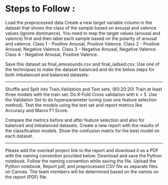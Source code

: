 
# Steps to Follow : 

Load the preprocessed data
Create a new target variable column in the dataset that shows the class of the sample based on arousal and valence values (ignore dominance).
You need to map the target values (arousal and valence) first and then label each sample based on the polarity of arousal and valence. 
Class 1 - Positive Arousal, Positive Valence.
Class 2 - Positive Arousal, Negative Valence.
Class 3 - Negative Arousal, Negative Valence.
Class 4 - Negative Arousal, Positive Valence.


Save this dataset as final_emosounds.csv and final_iadsed.csv.
Use one of the techniques to make the dataset balanced and do the below steps for both imbalanced and balanced datasets:

---

Shuffle and Split into Train,Validation and Test sets. (60:20:20)
Train at least three models with the train set.
Do K-Fold Cross validation with k = 5. Use the Validation Set to do hyperparameter tuning (use one feature selection method).
Test the models using the test set and report metrics like Accuracy and Macro F1 Score.

Compare the metrics before and after feature selection and also for balanced and imbalanced datasets.
Create a new report with the results of the classification models.
Show the confusion matrix for the best model on each dataset.

---

Please add the overleaf project link to the report and download it as a PDF with the naming convention provided below.
Download and save the Python notebook. Follow the naming convention while saving the file.
Upload the Python notebook, Report pdf, and preprocessed CSV file as separate files on Canvas.
The team members will be determined based on the names on the report (PDF) file.